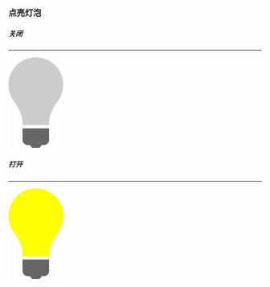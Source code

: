 ### 点亮灯泡
##### 关闭
---
![bulboff.gif](https://github.com/Tanglong9344/CSS-JS/blob/master/bulb/picture/bulboff.gif)
##### 打开
---
![bulbon.gif](https://github.com/Tanglong9344/CSS-JS/blob/master/bulb/picture/bulbon.gif)
